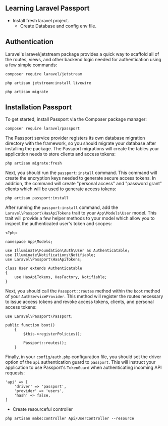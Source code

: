 ## Learning Laravel Passport

- Install fresh laravel project.
    - Create Database and config env file.
 
## Authentication
Laravel's laravel/jetstream package provides a quick way to scaffold all of the routes, views, and other backend logic needed for authentication using a few simple commands:  

```composer require laravel/jetstream```  

```php artisan jetstream:install livewire```  

```php artisan migrate```

## Installation Passport

To get started, install Passport via the Composer package manager:  

```composer require laravel/passport```

The Passport service provider registers its own database migration directory with the framework, so you should migrate your database after installing the package. The Passport migrations will create the tables your application needs to store clients and access tokens:  

```php artisan migrate:fresh```

Next, you should run the `passport:install` command. This command will create the encryption keys needed to generate secure access tokens. In addition, the command will create "personal access" and "password grant" clients which will be used to generate access tokens:  

```php artisan passport:install```  

After running the `passport:install` command, add the `Laravel\Passport\HasApiTokens` trait to your `App\Models\User` model. This trait will provide a few helper methods to your model which allow you to inspect the authenticated user's token and scopes:  

```
<?php

namespace App\Models;

use Illuminate\Foundation\Auth\User as Authenticatable;
use Illuminate\Notifications\Notifiable;
use Laravel\Passport\HasApiTokens;

class User extends Authenticatable
{
    use HasApiTokens, HasFactory, Notifiable;
}
```

Next, you should call the `Passport::routes` method within the `boot` method of your `AuthServiceProvider`. This method will register the routes necessary to issue access tokens and revoke access tokens, clients, and personal access tokens:

```
use Laravel\Passport\Passport;

public function boot()
    {
        $this->registerPolicies();

        Passport::routes();
    }
```

Finally, in your `config/auth.php` configuration file, you should set the driver option of the `api` authentication guard to `passport`. This will instruct your application to use Passport's `TokenGuard` when authenticating incoming API requests:

```
'api' => [
    'driver' => 'passport',
    'provider' => 'users',
    'hash' => false,
]
```

- Create resourceful controller

```php artisan make:controller Api/UserController --resource```
